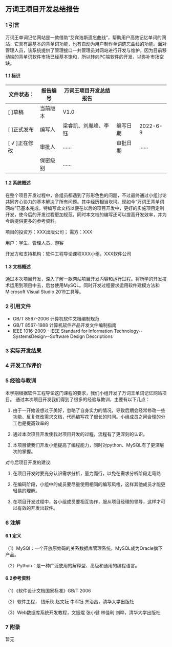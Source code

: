 ## 万词王项目开发总结报告

### 1	引言

​		万词王单词记忆网站是一款借助“艾宾浩斯遗忘曲线”，帮助用户高效记忆单词的网站，它具有最基本的背单词功能，也有自动为用户制作单词遗忘曲线的功能。面对管理人员，该系统提供了管理接口一共管理员对网站进行开发与维护。因为目前移动端的背单词软件市场已经基本饱和，所以转向PC端软件的开发，以弥补市场空缺。

#### 1.1	标识

| 文件状态：     | 报告编号 | 万词王项目开发总结报告 |          |          |
| -------------- | -------- | ---------------------- | -------- | -------- |
| [    ]草稿     | 当前版本 | V1.0                   |          |          |
| [    ]正式发布 | 编写人   | 梁睿凯、刘胤峰、李钰   | 编写日期 | 2022-6-9 |
| [ √ ]正在修改  | 审批人   | ……                     | 审批日期 | ……       |
|                | 保密级别 | ……                     |          |          |

#### 1.2	系统概述

​		在整个项目开发过程中，各组员都遇到了形形色色的问题，不过最终通过小组讨论共同齐心协力的基本解决了所有问题。其中经历相当坎坷。现如今“万词王背单词网站”已基本完成，特编写此文档以便在以后的项目开发中，更好的实施项目定制开发，使今后的开发过程更加规范，同时本文档的编写还可以提高开发效率，并为今后提供更多的参考资料。

项目的投资方：XXX出版公司； 需方：XXX

用户：学生、管理人员、游客

开发方和支持机构：软件工程导论课程XXX小组，XXX软件公司

#### 1.3	文档概述

​		通过本次项目开发，深入了解一款网站项目开发内容和运行过程。将所学的开发技术运用到项目中去，后台使用MySQL。同时开发过程要求运用软件建模方法和Microsoft Visual Studio 2019工具等。

### 2	引用文件

- GB/T 8567-2006 计算机软件文档编制规范
- GB/T 8567-1988 计算机软件产品开发文件编制指南
- IEEE 1016-2009 - IEEE Standard for Information Technology--SystemsDesign--Software Design Descriptions

### 3    实际开发结果

### 4	开发工作评价

### 5	经验与教训

​		本学期根据软件工程导论这门课程的要求，我们小组开发了万词王单词记忆网站项目。 通过本次项目开发我们得到了很多的经验与教训，主要有以下几点： 

1. 由于一开始设想过于美好，忽略了自身实力的情况，导致后期会经常修改一些功能、反复修改需求文档，代码编写花了很长的时间。小组成员之间合理的分工也是提高效率的

2. 通过本次项目开发使我对项目开发的过程，流程有了更深刻的认识。

3. 本项目使我们开发小组提高了编程能力，同时对python、MySQL有了更深层次的掌握。

对今后项目开发的建议:

1. 在项目开发时要充分认识需求分析，量力而行，以免在需求分析阶段走弯路

2. 在编码阶段，小组中的成员要尽量使用相同的编写风格，这样其他成员才能更轻易的理解。 

3. 在项目开发过程中，各小组成员要相互协作，服从项目经理的领导，这样才可以有效的开发出软件。

### 6	注解

#### 6.1	定义

（1）MySQl：一个开放原始码的关系数据库管理系统，MySQL成为Oracle旗下产品。

（2）Python：是一种广泛使用的解释型、高级和通用的编程语言。

#### 6.2参考资料

（1）《软件设计文档国家标准》GB/T 2006 

（2）软件工程， 钱乐秋 赵文耘 牛军钰 齐治昌，清华大学出版社

（3）Web数据库系统开发教程，文振焜 张小健 林佳利 刘晔，清华大学出版社

### 7	附录

暂无